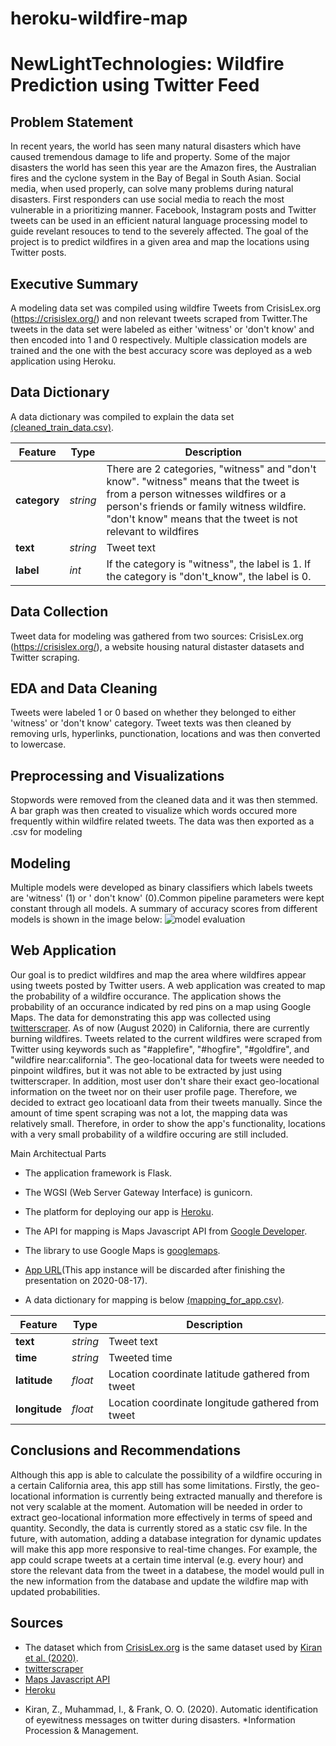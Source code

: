 # heroku-wildfire-map

# NewLightTechnologies: Wildfire Prediction using Twitter Feed

## Problem Statement

In recent years, the world has seen many natural disasters which have caused tremendous damage to life and property. Some of the major disasters the world has seen this year are the Amazon fires, the Australian fires and the cyclone system in the Bay of Begal in South Asian. Social media, when used properly, can solve many problems during natural disasters. First responders can use social media to reach the most vulnerable in a prioritizing manner. Facebook, Instagram posts and Twitter tweets can be used in an efficient natural language processing model to guide revelant resouces to tend to the severely affected. The goal of the project is to predict wildfires in a given area and map the locations using Twitter posts.

## Executive Summary

A modeling data set was compiled using wildfire Tweets from CrisisLex.org (https://crisislex.org/) and non relevant tweets scraped from Twitter.The tweets in the data set were labeled as either 'witness' or 'don't know' and then encoded into 1 and 0 respectively. Multiple classication models are trained and the one with the best accuracy score was deployed as a web application using Heroku.


## Data Dictionary 

A data dictionary was compiled to explain the data set [(cleaned_train_data.csv)](./data/cleaned_train_data.csv).

|Feature|Type|Description|
|---|---|---|
|**category**|*string*| There are 2 categories, "witness" and "don't know". "witness" means that the tweet is from a person witnesses wildfires or a person's friends or family witness wildfire. "don't know" means that the tweet is not relevant to wildfires |
|**text**|*string*| Tweet text |
|**label**|*int*| If the category is "witness", the label is 1. If the category is "don't_know", the label is 0. |

## Data Collection

Tweet data for modeling was gathered from two sources: CrisisLex.org (https://crisislex.org/), a website housing natural distaster datasets and Twitter scraping.  

## EDA and Data Cleaning

Tweets were labeled 1 or 0 based on whether they belonged to either 'witness' or 'don't know' category. Tweet texts was then cleaned by removing urls, hyperlinks, punctionation,  locations and was then converted to lowercase.

## Preprocessing and Visualizations

Stopwords were removed from the cleaned data and it was then stemmed. A bar graph was then created to visualize which words occured more frequently within wildfire related tweets. The data was then exported as a .csv for modeling

## Modeling

Multiple models were developed as binary classifiers which labels tweets are 'witness' (1) or ' don't know' (0).Common pipeline parameters were kept constant through all models. A summary of accuracy scores from different models is shown in the image below:
![model evaluation](./image/model_scores.PNG)


## Web Application

Our goal is to predict wildfires and map the area where wildfires appear using tweets posted by Twitter users. A web application was created to map the probability of a wildfire occurance. The application shows the probability of an occurance indicated by red pins on a map using Google Maps. The data for demonstrating this app was collected using [twitterscraper](https://github.com/taspinar/twitterscraper). As of now (August 2020) in California, there are currently burning wildfires. Tweets related to the current wildfires were scraped from Twitter using keywords such as "#applefire", "#hogfire", "#goldfire", and "wildfire near:california". The geo-locational data for tweets were needed to pinpoint wildfires, but it was not able to be extracted by just using twitterscraper. In addition, most user don't share their exact geo-locational information on the tweet nor on their user profile page. Therefore, we decided to extract geo locatioanl data from their tweets manually. Since the amount of time spent scraping was not a lot, the mapping data was relatively small. Therefore, in order to show the app's functionality, locations with a very small probability of a wildfire occuring are still included.

Main Architectual Parts
- The application framework is Flask.
- The WGSI (Web Server Gateway Interface) is gunicorn.
- The platform for deploying our app is [Heroku](https://www.heroku.com/).
- The API for mapping is Maps Javascript API from [Google Developer](https://developers.google.com/).
- The library to use Google Maps is [googlemaps](https://github.com/googlemaps/google-maps-services-python).
- [App URL](https://demo-meat-213.herokuapp.com/)(This app instance will be discarded after finishing the presentation on 2020-08-17).

- A data dictionary for mapping is below [(mapping_for_app.csv)](./data/mapping_for_app.csv).

|Feature|Type|Description|
|---|---|---|
|**text**|*string*| Tweet text |
|**time**|*string*| Tweeted time |
|**latitude**|*float*| Location coordinate latitude gathered from tweet |
|**longitude**|*float*| Location coordinate longitude gathered from tweet |


## Conclusions and Recommendations

Although this app is able to calculate the possibility of a wildfire occuring in a certain California area, this app still has some limitations. Firstly, the geo-locational information is currently being extracted manually and therefore is not very scalable at the moment. Automation will be needed in order to extract geo-locational information more effectively in terms of speed and quantity. Secondly, the data is currently stored as a static csv file. In the future, with automation, adding a database integration for dynamic updates will make this app more responsive to real-time changes. For example, the app could scrape tweets at a certain time interval (e.g. every hour) and store the relevant data from the tweet in a databese, the model would pull in the new information from the database and update the wildfire map with updated probabilities.

## Sources

- The dataset which from [CrisisLex.org](https://crisislex.org/) is the same dataset used by [Kiran et al. (2020)](https://www.sciencedirect.com/science/article/pii/S0306457319303590).
- [twitterscraper](https://github.com/taspinar/twitterscraper)
- [Maps Javascript API](https://developers.google.com/)
- [Heroku](https://www.heroku.com/)

* Kiran, Z., Muhammad, I., & Frank, O. O. (2020). Automatic identification of eyewitness messages on twitter during disasters. *Information Procession & Management.
